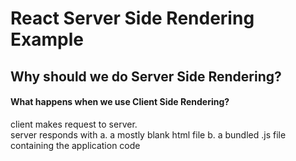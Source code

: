 # React Server Side Rendering Example

## Why should we do Server Side Rendering?

#### What happens when we use Client Side Rendering?
client makes request to server.<br>
server responds with 
    a. a mostly blank html file
    b. a bundled .js file containing the application code
